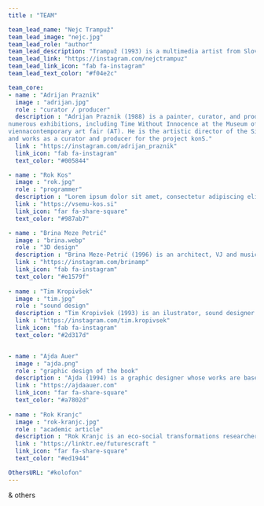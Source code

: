 ```yaml
---
title : "TEAM"

team_lead_name: "Nejc Trampuž"
team_lead_image: "nejc.jpg"
team_lead_role: "author"
team_lead_description: "Trampuž (1993) is a multimedia artist from Slovenia, who graduated Cum Laude and received an award for his Master’s degree in photography at the Academy of Fine Arts and Design in Ljubljana. For the past five years, he has been actively involved in environmental and ecological projects and since 2019, he has also been an activist in the Youth for Climate Justice movement. His favourite form of expression is art collage in combination with various contemporary technologies, media and approaches. Trampuž held dozens of solo and group exhibitions in Slovenia and abroad. He received multiple awards for his work."
team_lead_link: "https://instagram.com/nejctrampuz"
team_lead_link_icon: "fab fa-instagram"
team_lead_text_color: "#f04e2c"

team_core:
- name : "Adrijan Praznik"
  image : "adrijan.jpg"
  role : "curator / producer"
  description : "Adrijan Praznik (1988) is a painter, curator, and producer. He has presented his work in
numerous exhibitions, including Time Without Innocence at the Museum of Modern Art (SI) and the
viennacontemporary art fair (AT). He is the artistic director of the Simulaker Gallery in Novo mesto
and works as a curator and producer for the project konS."
  link : "https://instagram.com/adrijan_praznik"
  link_icon: "fab fa-instagram"
  text_color: "#005844"

- name : "Rok Kos"
  image : "rok.jpg"
  role : "programmer"
  description : "Lorem ipsum dolor sit amet, consectetur adipiscing elit. Ut arcu lectus, blandit id orci varius, ultrices feugiat massa. Duis bibendum dignissim neque sed faucibus. Vestibulum interdum ligula sollicitudin lorem tristique, nec fringilla magna dictum."
  link : "https://vsemu-kos.si"
  link_icon: "far fa-share-square"
  text_color: "#987ab7"

- name : "Brina Meze Petrić"
  image : "brina.webp"
  role : "3D design"
  description : "Brina Meze-Petrić (1996) is an architect, VJ and musician. She obtained her master’s degree from architecture at the Akademie der bildenden Künste Wien (AT). Her favourite form of expression is 3D modelling, video, comics, info graphics and collage."
  link : "https://instagram.com/brinamp"
  link_icon: "fab fa-instagram"
  text_color: "#e1579f"
            
- name : "Tim Kropivšek"
  image : "tim.jpg"
  role : "sound design"
  description : "Tim Kropivšek (1993) is an ilustrator, sound designer and musician. His works are usually interactive and are a commentary on contemporary society, human psyche and environmental injustice. Kropivšek is currently finishing his master studies at ALUO."
  link : "https://instagram.com/tim.kropivsek"
  link_icon: "fab fa-instagram"
  text_color: "#2d317d"


- name : "Ajda Auer"
  image : "ajda.png"
  role : "graphic design of the book"
  description : "Ajda (1994) is a graphic designer whose works are based on eye-catching typography and attractive color combinations. She graduated in visual communications at the Faculty of Design, studied graphic arts at the Art Academy of Latvia, and continued her master’s studies at the ALUO. Besides freelancing, she is currently employed as a marketing and PR assistant at the SNT Drama Ljubljana."
  link : "https://ajdaauer.com"
  link_icon: "far fa-share-square"
  text_color: "#a7802d"
            
- name : "Rok Kranjc"
  image : "rok-kranjc.jpg"
  role : "academic article"
  description : "Rok Kranjc is an eco-social transformations researcher, designer and translator. He is the founder of Futurescraft, a research and design studio for experiential futures, generative games and other forms of engagement with alternative economies."
  link : "https://linktr.ee/futurescraft "
  link_icon: "far fa-share-square"
  text_color: "#ed1944"

OthersURL: "#kolofon"
---
```


& others